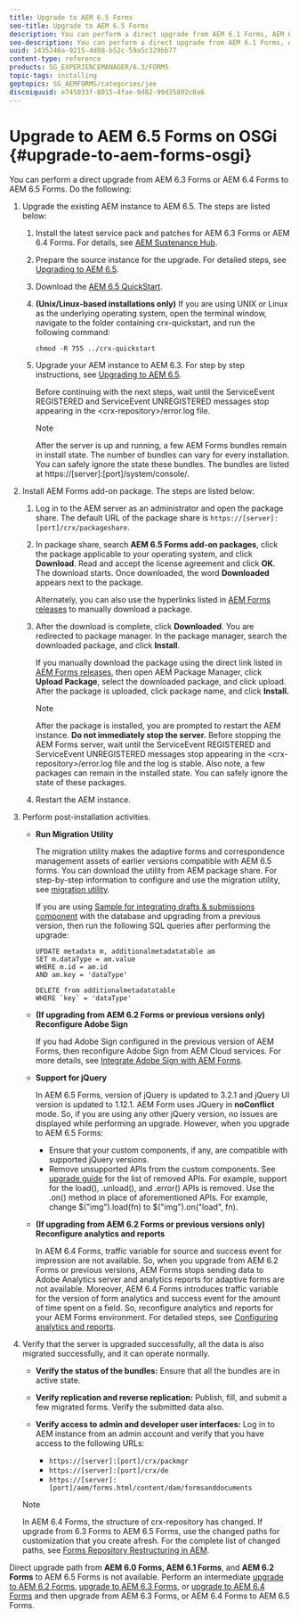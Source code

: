 ```yaml
---
title: Upgrade to AEM 6.5 Forms
seo-title: Upgrade to AEM 6.5 Forms
description: You can perform a direct upgrade from AEM 6.1 Forms, AEM 6.2 Forms, and LiveCycle ES4 SP1 to AEM 6.3 Forms.
seo-description: You can perform a direct upgrade from AEM 6.1 Forms, AEM 6.2 Forms, and LiveCycle ES4 SP1 to AEM 6.3 Forms.
uuid: 1435246a-9215-4d88-b52c-59a5c329bb77
content-type: reference
products: SG_EXPERIENCEMANAGER/6.3/FORMS
topic-tags: installing
geptopics: SG_AEMFORMS/categories/jee
discoiquuid: e745033f-8015-4fae-9d82-99d35802c0a6
---
```


# Upgrade to AEM 6.5 Forms on OSGi {#upgrade-to-aem-forms-osgi}

You can perform a direct upgrade from AEM 6.3 Forms or AEM 6.4 Forms to AEM 6.5 Forms. Do the following:

1. Upgrade the existing AEM instance to AEM 6.5. The steps are listed below:

    1. Install the latest service pack and patches for AEM 6.3 Forms or AEM 6.4 Forms. For details, see [AEM Sustenance Hub](https://helpx.adobe.com/experience-manager/aem-releases-updates.html).
    1. Prepare the source instance for the upgrade. For detailed steps, see [Upgrading to AEM 6.5](/help/sites-deploying/upgrade.md).
    1. Download the [AEM 6.5 QuickStart](/help/sites-deploying/deploy.md#getting%20the%20software).
    1. **(Unix/Linux-based installations only)** If you are using UNIX or Linux as the underlying operating system, open the terminal window, navigate to the folder containing crx-quickstart, and run the following command:

       `chmod -R 755 ../crx-quickstart`

    1. Upgrade your AEM instance to AEM 6.3. For step by step instructions, see [Upgrading to AEM 6.5](/help/sites-deploying/upgrade.md).

       Before continuing with the next steps, wait until the ServiceEvent REGISTERED and ServiceEvent UNREGISTERED messages stop appearing in the &lt;crx-repository&gt;/error.log file.

       >[!NOTE]
       >
       >After the server is up and running, a few AEM Forms bundles remain in install state. The number of bundles can vary for every installation. You can safely ignore the state these bundles. The bundles are listed at https://[server]:[port]/system/console/.

1. Install AEM Forms add-on package. The steps are listed below:

    1. Log in to the AEM server as an administrator and open the package share. The default URL of the package share is `https://[server]:[port]/crx/packageshare`.
    1. In package share, search **AEM 6.5 Forms add-on packages**, click the package applicable to your operating system, and click **Download**. Read and accept the license agreement and click **OK**. The download starts. Once downloaded, the word **Downloaded** appears next to the package.

       Alternately, you can also use the hyperlinks listed in [AEM Forms releases](https://helpx.adobe.com/aem-forms/kb/aem-forms-releases.html) to manually download a package.

    1. After the download is complete, click **Downloaded**. You are redirected to package manager. In the package manager, search the downloaded package, and click **Install**.

       If you manually download the package using the direct link listed in [AEM Forms releases](https://helpx.adobe.com/aem-forms/kb/aem-forms-releases.html), then open AEM Package Manager, click **Upload Package**, select the downloaded package, and click upload. After the package is uploaded, click package name, and click **Install.**

       >[!NOTE]
       >
       >After the package is installed, you are prompted to restart the AEM instance. **Do not immediately stop the server.** Before stopping the AEM Forms server, wait until the ServiceEvent REGISTERED and ServiceEvent UNREGISTERED messages stop appearing in the &lt;crx-repository&gt;/error.log file and the log is stable. Also note, a few packages can remain in the installed state. You can safely ignore the state of these packages.

    1. Restart the AEM instance.

1. Perform post-installation activities.

    * **Run Migration Utility**

      The migration utility makes the adaptive forms and correspondence management assets of earlier versions compatible with AEM 6.5 forms. You can download the utility from AEM package share. For step-by-step information to configure and use the migration utility, see [migration utility](../../forms/using/migration-utility.md).

      If you are using [Sample for integrating drafts & submissions component](https://helpx.adobe.com/experience-manager/6-3/forms/using/integrate-draft-submission-database.html) with the database and upgrading from a previous version, then run the following SQL queries after performing the upgrade:

      ```
      UPDATE metadata m, additionalmetadatatable am
      SET m.dataType = am.value
      WHERE m.id = am.id
      AND am.key = 'dataType'

      ```

      ```
      DELETE from additionalmetadatatable
      WHERE `key` = 'dataType'

      ```

    * **(If upgrading from AEM 6.2 Forms or previous versions only) Reconfigure Adobe Sign**

      If you had Adobe Sign configured in the previous version of AEM Forms, then reconfigure Adobe Sign from AEM Cloud services. For more details, see [Integrate Adobe Sign with AEM Forms](../../forms/using/adobe-sign-integration-adaptive-forms.md).

    * **Support for jQuery**

      In AEM 6.5 Forms, version of jQuery is updated to 3.2.1 and jQuery UI version is updated to 1.12.1. AEM Form uses JQuery in **noConflict** mode. So, if you are using any other jQuery version, no issues are displayed while performing an upgrade. However, when you upgrade to AEM 6.5 Forms:

        * Ensure that your custom components, if any, are compatible with supported jQuery versions.
        * Remove unsupported APIs from the custom components. See [upgrade guide](https://jquery.com/upgrade-guide/3.0/) for the list of removed APIs. For example, support for the load(), .unload(), and .error() APIs is removed. Use the .on() method in place of aforementioned APIs. For example, change $("img").load(fn) to $("img").on("load", fn).

    * **(If upgrading from AEM 6.2 Forms or previous versions only) Reconfigure analytics and reports**

      In AEM 6.4 Forms, traffic variable for source and success event for impression are not available. So, when you upgrade from AEM 6.2 Forms or previous versions, AEM Forms stops sending data to Adobe Analytics server and analytics reports for adaptive forms are not available. Moreover, AEM 6.4 Forms introduces traffic variable for the version of form analytics and success event for the amount of time spent on a field. So, reconfigure analytics and reports for your AEM Forms environment. For detailed steps, see [Configuring analytics and reports](../../forms/using/configure-analytics-forms-documents.md).

1. Verify that the server is upgraded successfully, all the data is also migrated successfully, and it can operate normally.

    * **Verify the status of the bundles:** Ensure that all the bundles are in active state.
    * **Verify replication and reverse replication:** Publish, fill, and submit a few migrated forms. Verify the submitted data also.
    * **Verify access to admin and developer user interfaces:** Log in to AEM instance from an admin account and verify that you have access to the following URLs:

      * `https://[server]:[port]/crx/packmgr`
      * `https://[server]:[port]/crx/de`
      * `https://[server]:[port]/aem/forms.html/content/dam/formsanddocuments`

   >[!NOTE]
   >
   >In AEM 6.4 Forms, the structure of crx-repository has changed. If upgrade from 6.3 Forms to AEM 6.5 Forms, use the changed paths for customization that you create afresh. For the complete list of changed paths, see [Forms Repository Restructuring in AEM](/help/sites-deploying/forms-repository-restructuring-in-aem-6-4.md).

Direct upgrade path from **AEM 6.0 Forms, AEM 6.1 Forms**, and **AEM 6.2 Forms** to AEM 6.5 Forms is not available. Perform an intermediate [upgrade to AEM 6.2 Forms](https://helpx.adobe.com/experience-manager/6-2/forms/using/upgrade.html), [upgrade to AEM 6.3 Forms](https://helpx.adobe.com/experience-manager/6-3/forms/using/upgrade.html), or [upgrade to AEM 6.4 Forms](/help/forms/using/upgrade.md) and then upgrade from AEM 6.3 Forms, or AEM 6.4 Forms to AEM 6.5 Forms.
